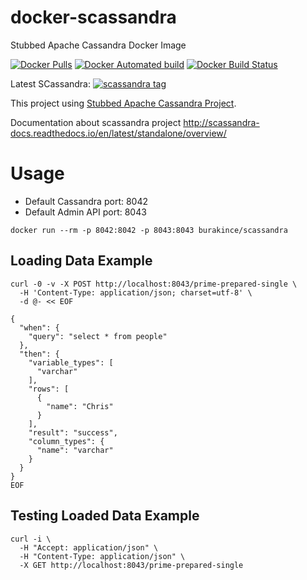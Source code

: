 # docker-scassandra
Stubbed Apache Cassandra Docker Image

[![Docker Pulls](https://img.shields.io/docker/pulls/burakince/scassandra.svg)](https://hub.docker.com/r/burakince/scassandra/) [![Docker Automated build](https://img.shields.io/docker/automated/burakince/scassandra.svg)](https://hub.docker.com/r/burakince/scassandra/) [![Docker Build Status](https://img.shields.io/docker/build/burakince/scassandra.svg)](https://hub.docker.com/r/burakince/scassandra/)

Latest SCassandra: [![scassandra tag](https://img.shields.io/github/tag/scassandra/scassandra-server.svg)](https://github.com/scassandra/scassandra-server)

This project using [Stubbed Apache Cassandra Project](https://github.com/scassandra/scassandra-server/).

Documentation about scassandra project http://scassandra-docs.readthedocs.io/en/latest/standalone/overview/

# Usage

* Default Cassandra port: 8042
* Default Admin API port: 8043

```
docker run --rm -p 8042:8042 -p 8043:8043 burakince/scassandra
```

## Loading Data Example

```
curl -0 -v -X POST http://localhost:8043/prime-prepared-single \
  -H 'Content-Type: application/json; charset=utf-8' \
  -d @- << EOF

{
  "when": {
    "query": "select * from people"
  },
  "then": {
    "variable_types": [
      "varchar"
    ],
    "rows": [
      {
        "name": "Chris"
      }
    ],
    "result": "success",
    "column_types": {
      "name": "varchar"
    }
  }
}
EOF
```

## Testing Loaded Data Example

```
curl -i \
  -H "Accept: application/json" \
  -H "Content-Type: application/json" \
  -X GET http://localhost:8043/prime-prepared-single
```

